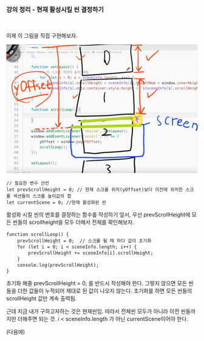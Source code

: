 ### 강의 정리 - 현재 활성시킬 씬 결정하기

<br />

이제 이 그림을 직접 구현해보자.

![timeline](../img/apple_104.png)

```
// 필요한 변수 선언
let prevScrollHeight = 0; // 현재 스크롤 위치(yOffset)보다 이전에 위치한 스크롤 섹션들의 스크롤 높이값의 합
let currentScene = 0; //현재 활성화된 씬
```

활성화 시킬 씬의 번호를 결정하는 함수를 작성하기 앞서, 우선 prevScrollHeight에 모든 씬들의 scrollheight을 모두 더해서 전체를 확인해보자.

```
function scrollLoop() {
    prevScrollHeight = 0;  // 스크롤 될 때 마다 값이 초기화
    for (let i = 0; i < sceneInfo.length; i++) {
        prevScrollHeight += sceneInfo[i].scrollHeight;
    }
    console.log(prevScrollHeight);
}
```

초기화 해줄 prevScrollHeight = 0; 를 반드시 작성해야 한다. 그렇지 않으면 모든 씬들을 더한 값들이 누적되어 제대로 된 값이 나오지 않는다.
초기화를 하면 모든 씬들의 scrollHeight 값만 계속 출력됨.

근데 지금 내가 구하고자하는 것은 현재씬임.
따라서 전체씬 모두가 아니라 이전 씬들까지만 더해주면 되는 것. i < sceneInfo.length 가 아닌 currentScene이어야 한다.

(다음에)
